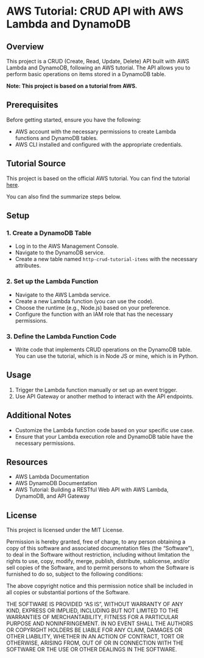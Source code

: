 # AWS Tutorial: CRUD API with AWS Lambda and DynamoDB

## Overview

This project is a CRUD (Create, Read, Update, Delete) API built with AWS Lambda and DynamoDB, following an AWS tutorial. The API allows you to perform basic operations on items stored in a DynamoDB table.

**Note: This project is based on a tutorial from AWS.**

## Prerequisites

Before getting started, ensure you have the following:

- AWS account with the necessary permissions to create Lambda functions and DynamoDB tables.
- AWS CLI installed and configured with the appropriate credentials.

## Tutorial Source

This project is based on the official AWS tutorial. You can find the tutorial [here](<https://catalog.us-east-1.prod.workshops.aws/workshops/2c8321cb-812c-45a9-927d-206eea3a500f/en-US/010-createadynamodbtable>).

You can also find the summarize steps below.

## Setup

### 1. Create a DynamoDB Table

- Log in to the AWS Management Console.
- Navigate to the DynamoDB service.
- Create a new table named `http-crud-tutorial-items` with the necessary attributes.

### 2. Set up the Lambda Function

- Navigate to the AWS Lambda service.
- Create a new Lambda function (you can use the code).
- Choose the runtime (e.g., Node.js) based on your preference.
- Configure the function with an IAM role that has the necessary permissions.

### 3. Define the Lambda Function Code

- Write code that implements CRUD operations on the DynamoDB table. You can use the tutorial, which is in Node JS or mine, which is in Python.

## Usage
1. Trigger the Lambda function manually or set up an event trigger.
2. Use API Gateway or another method to interact with the API endpoints.

## Additional Notes
-  Customize the Lambda function code based on your specific use case.
- Ensure that your Lambda execution role and DynamoDB table have the necessary permissions.

## Resources
- AWS Lambda Documentation
- AWS DynamoDB Documentation
- AWS Tutorial: Building a RESTful Web API with AWS Lambda, DynamoDB, and API Gateway

## License
This project is licensed under the MIT License.

Permission is hereby granted, free of charge, to any person obtaining a copy of this software and associated documentation files (the “Software”), to deal in the Software without restriction, including without limitation the rights to use, copy, modify, merge, publish, distribute, sublicense, and/or sell copies of the Software, and to permit persons to whom the Software is furnished to do so, subject to the following conditions:

The above copyright notice and this permission notice shall be included in all copies or substantial portions of the Software.

THE SOFTWARE IS PROVIDED “AS IS”, WITHOUT WARRANTY OF ANY KIND, EXPRESS OR IMPLIED, INCLUDING BUT NOT LIMITED TO THE WARRANTIES OF MERCHANTABILITY, FITNESS FOR A PARTICULAR PURPOSE AND NONINFRINGEMENT. IN NO EVENT SHALL THE AUTHORS OR COPYRIGHT HOLDERS BE LIABLE FOR ANY CLAIM, DAMAGES OR OTHER LIABILITY, WHETHER IN AN ACTION OF CONTRACT, TORT OR OTHERWISE, ARISING FROM, OUT OF OR IN CONNECTION WITH THE SOFTWARE OR THE USE OR OTHER DEALINGS IN THE SOFTWARE.